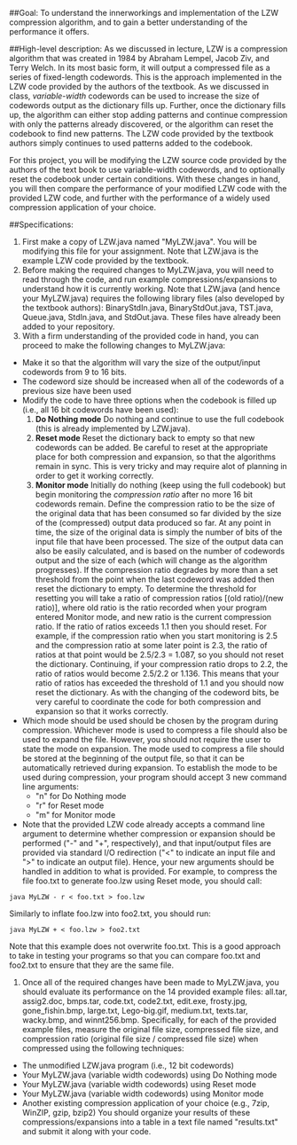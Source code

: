##Goal:
To understand the innerworkings and implementation of the LZW compression algorithm, and to gain a better understanding of the performance it offers.

##High-level description:
As we discussed in lecture, LZW is a compression algorithm that was created in 1984 by Abraham Lempel, Jacob Ziv, and Terry Welch.
In its most basic form, it will output a compressed file as a series of fixed-length codewords.
This is the approach implemented in the LZW code provided by the authors of the textbook.
As we discussed in class, *variable-width* codewords can be used to increase the size of codewords output as the dictionary fills up.
Further, once the dictionary fills up, the algorithm can either stop adding patterns and continue compression with only the patterns already discovered, or the algorithm can reset the codebook to find new patterns.
The LZW code provided by the textbook authors simply continues to used patterns added to the codebook.

For this project, you will be modifying the LZW source code provided by the authors of the text book to use variable-width codewords, and to optionally reset the codebook under certain conditions.
With these changes in hand, you will then compare the performance of your modified LZW code with the provided LZW code, and further with the performance of a widely used compression application of your choice.

##Specifications:
1. First make a copy of LZW.java named "MyLZW.java".  You will be modifying this file for your assignment.  Note that LZW.java is the example LZW code provided by the textbook.
1. Before making the required changes to MyLZW.java, you will need to read through the code, and run example compressions/expansions to understand how it is currently working.  Note that LZW.java (and hence your MyLZW.java) requires the following library files (also developed by the textbook authors):  BinaryStdIn.java, BinaryStdOut.java, TST.java, Queue.java, StdIn.java, and StdOut.java.  These files have already been added to your repository.
1. With a firm understanding of the provided code in hand, you can proceed to make the following changes to MyLZW.java:
  * Make it so that the algorithm will vary the size of the output/input codewords from 9 to 16 bits.
  * The codeword size should be increased when all of the codewords of a previous size have been used
  * Modify the code to have three options when the codebook is filled up (i.e., all 16 bit codewords have been used):
    1. **Do Nothing mode**  Do nothing and continue to use the full codebook (this is already implemented by LZW.java).
    1. **Reset mode** Reset the dictionary back to empty so that new codewords can be added. Be careful to reset at the appropriate place for both compression and expansion, so that the algorithms remain in sync.  This is very tricky and may require alot of planning in order to get it working correctly.
    1. **Monitor mode**  Initially do nothing (keep using the full codebook) but begin monitoring the *compression ratio* after no more 16 bit codewords remain.  Define the compression ratio to be the size of the original data that has been consumed so far divided by the size of the (compressed) output data produced so far.  At any point in time, the size of the original data is simply the number of bits of the input file that have been processed.  The size of the output data can also be easily calculated, and is based on the number of codewords output and the size of each (which will change as the algorithm progresses).  If the compression ratio degrades by more than a set threshold from the point when the last codeword was added then reset the dictionary to empty.  To determine the threshold for resetting you will take a ratio of compression ratios [(old ratio)/(new ratio)], where old ratio is the ratio recorded when your program entered Monitor mode, and new ratio is the current compression ratio.  If the ratio of ratios exceeds 1.1 then you should reset.  For example, if the compression ratio when you start monitoring is 2.5 and the compression ratio at some later point is 2.3, the ratio of ratios at that point would be 2.5/2.3 = 1.087, so you should not reset the dictionary.  Continuing, if your compression ratio drops to 2.2, the ratio of ratios would become 2.5/2.2 or 1.136. This means that your ratio of ratios has exceeded the threshold of 1.1 and you should now reset the dictionary.  As with the changing of the codeword bits, be very careful to coordinate the code for both compression and expansion so that it works correctly.
  * Which mode should be used should be chosen by the program during compression. Whichever mode is used to compress a file should also be used to expand the file. However, you should not require the user to state the mode on expansion. The mode used to compress a file should be stored at the beginning of the output file, so that it can be automatically retrieved during expansion.  To establish the mode to be used during compression, your program should accept 3 new command line arguments:
    * "n" for Do Nothing mode
    * "r" for Reset mode
    * "m" for Monitor mode
  * Note that the provided LZW code already accepts a command line argument to determine whether compression or expansion should be performed ("-" and "+", respectively), and that input/output files are provided via standard I/O redirection ("&lt;" to indicate an input file and "&gt;" to indicate an output file).  Hence, your new arguments should be handled in addition to what is provided. For example, to compress the file foo.txt to generate foo.lzw using Reset mode, you should call:
  ```
  java MyLZW - r < foo.txt > foo.lzw
  ```
  Similarly to inflate foo.lzw into foo2.txt, you should run:
  ```
  java MyLZW + < foo.lzw > foo2.txt
  ```
  Note that this example does not overwrite foo.txt.
  This is a good approach to take in testing your programs so that you can compare foo.txt and foo2.txt to ensure that they are the same file.
1. Once all of the required changes have been made to MyLZW.java, you should evaluate its performance on the 14 provided example files:  all.tar, assig2.doc, bmps.tar, code.txt, code2.txt, edit.exe, frosty.jpg, gone_fishin.bmp, large.txt, Lego-big.gif, medium.txt, texts.tar, wacky.bmp, and winnt256.bmp.  Specifically, for each of the provided example files, measure the original file size, compressed file size, and compression ratio (original file size / compressed file size) when compressed using the following techniques:
  * The unmodified LZW.java program (i.e., 12 bit codewords)
  * Your MyLZW.java (variable width codewords) using Do Nothing mode
  * Your MyLZW.java (variable width codewords) using Reset mode
  * Your MyLZW.java (variable width codewords) using Monitor mode
  * Another existing compression application of your choice (e.g., 7zip, WinZIP, gzip, bzip2)
You should organize your results of these compressions/expansions into a table in a text file named "results.txt" and submit it along with your code.
